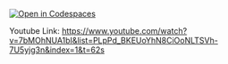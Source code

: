 [![Open in Codespaces](https://classroom.github.com/assets/launch-codespace-2972f46106e565e64193e422d61a12cf1da4916b45550586e14ef0a7c637dd04.svg)](https://classroom.github.com/open-in-codespaces?assignment_repo_id=16523268)

Youtube Link: https://www.youtube.com/watch?v=7bMOhNUA1bI&list=PLpPd_BKEUoYhN8CiOoNLTSVh-7U5yjg3n&index=1&t=62s
